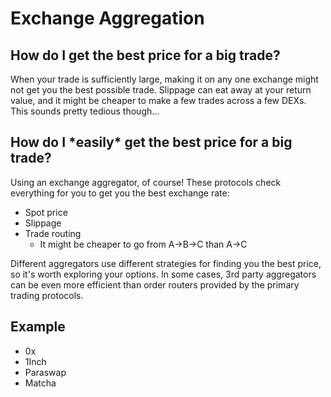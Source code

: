 # Exchange Aggregation

## How do I get the best price for a big trade?

When your trade is sufficiently large, making it on any one exchange might not get you the best possible trade. Slippage can eat away at your return value, and it might be cheaper to make a few trades across a few DEXs. This sounds pretty tedious though...

## How do I \*easily\* get the best price for a big trade?

Using an exchange aggregator, of course! These protocols check everything for you to get you the best exchange rate:

* Spot price
* Slippage
* Trade routing
  * It might be cheaper to go from A-&gt;B-&gt;C than A-&gt;C

Different aggregators use different strategies for finding you the best price, so it's worth exploring your options. In some cases, 3rd party aggregators can be even more efficient than order routers provided by the primary trading protocols. 

## Example

* 0x
* 1Inch
* Paraswap
* Matcha

